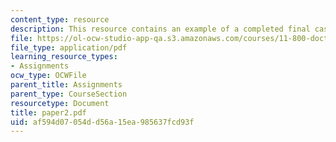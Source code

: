 ```yaml
---
content_type: resource
description: This resource contains an example of a completed final case paper.
file: https://ol-ocw-studio-app-qa.s3.amazonaws.com/courses/11-800-doctoral-research-seminar-knowledge-in-the-public-arena-spring-2007/af594d07054dd56a15ea985637fcd93f_paper2.pdf
file_type: application/pdf
learning_resource_types:
- Assignments
ocw_type: OCWFile
parent_title: Assignments
parent_type: CourseSection
resourcetype: Document
title: paper2.pdf
uid: af594d07-054d-d56a-15ea-985637fcd93f
---
```

